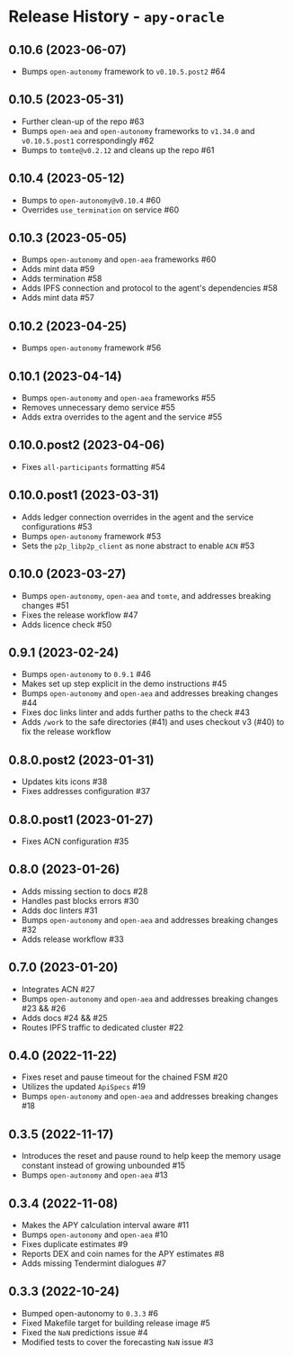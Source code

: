 # Release History - `apy-oracle`

## 0.10.6 (2023-06-07)

- Bumps `open-autonomy` framework to `v0.10.5.post2` #64

## 0.10.5 (2023-05-31)

- Further clean-up of the repo #63
- Bumps `open-aea` and `open-autonomy` frameworks to `v1.34.0` and `v0.10.5.post1` correspondingly #62
- Bumps to `tomte@v0.2.12` and cleans up the repo #61

## 0.10.4 (2023-05-12)

- Bumps to `open-autonomy@v0.10.4` #60
- Overrides `use_termination` on service #60 

## 0.10.3 (2023-05-05)

- Bumps `open-autonomy` and `open-aea` frameworks #60
- Adds mint data #59
- Adds termination #58
- Adds IPFS connection and protocol to the agent's dependencies #58 
- Adds mint data #57

## 0.10.2 (2023-04-25)

- Bumps `open-autonomy` framework #56

## 0.10.1 (2023-04-14)

- Bumps `open-autonomy` and `open-aea` frameworks #55
- Removes unnecessary demo service #55
- Adds extra overrides to the agent and the service #55

## 0.10.0.post2 (2023-04-06)

- Fixes `all-participants` formatting #54

## 0.10.0.post1 (2023-03-31)

- Adds ledger connection overrides in the agent and the service configurations #53
- Bumps `open-autonomy` framework #53
- Sets the `p2p_libp2p_client` as none abstract to enable `ACN` #53

## 0.10.0 (2023-03-27)

- Bumps `open-autonomy`, `open-aea` and `tomte`, and addresses breaking changes #51
- Fixes the release workflow #47
- Adds licence check #50


## 0.9.1 (2023-02-24)

- Bumps `open-autonomy` to `0.9.1` #46
- Makes set up step explicit in the demo instructions #45
- Bumps `open-autonomy` and `open-aea` and addresses breaking changes #44
- Fixes doc links linter and adds further paths to the check #43
- Adds `/work` to the safe directories (#41) and uses checkout v3 (#40) to fix the release workflow


## 0.8.0.post2 (2023-01-31)

- Updates kits icons #38
- Fixes addresses configuration #37


## 0.8.0.post1 (2023-01-27)

- Fixes ACN configuration #35


## 0.8.0 (2023-01-26)

- Adds missing section to docs #28
- Handles past blocks errors #30
- Adds doc linters #31
- Bumps `open-autonomy` and `open-aea` and addresses breaking changes #32
- Adds release workflow #33


## 0.7.0 (2023-01-20)

- Integrates ACN #27
- Bumps `open-autonomy` and `open-aea` and addresses breaking changes #23 && #26
- Adds docs #24 && #25
- Routes IPFS traffic to dedicated cluster #22


## 0.4.0 (2022-11-22)

- Fixes reset and pause timeout for the chained FSM #20
- Utilizes the updated `ApiSpecs` #19
- Bumps `open-autonomy` and `open-aea` and addresses breaking changes #18


## 0.3.5 (2022-11-17)

- Introduces the reset and pause round to help keep the memory usage constant instead of growing unbounded #15
- Bumps `open-autonomy` and `open-aea` #13


## 0.3.4 (2022-11-08)

- Makes the APY calculation interval aware #11
- Bumps `open-autonomy` and `open-aea` #10
- Fixes duplicate estimates #9
- Reports DEX and coin names for the APY estimates #8
- Adds missing Tendermint dialogues #7


## 0.3.3 (2022-10-24)

- Bumped open-autonomy to `0.3.3` #6
- Fixed Makefile target for building release image #5
- Fixed the `NaN` predictions issue #4
- Modified tests to cover the forecasting `NaN` issue #3
